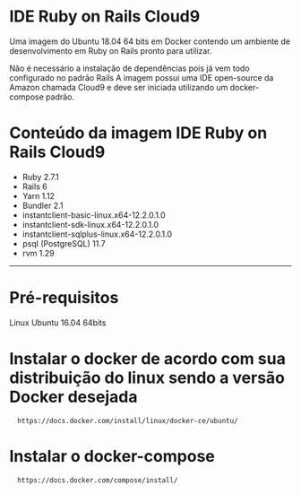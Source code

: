 # IDE Ruby on Rails Cloud9

Uma imagem do Ubuntu 18.04 64 bits em Docker contendo um ambiente de desenvolvimento em Ruby on Rails pronto para utilizar.

Não é necessário a instalação de dependências pois já vem todo configurado no padrão Rails
A imagem possui uma IDE open-source da Amazon chamada Cloud9 e deve ser iniciada utilizando um docker-compose padrão.


# Conteúdo da imagem IDE Ruby on Rails Cloud9
  
  - Ruby 2.7.1
  - Rails 6
  - Yarn 1.12
  - Bundler 2.1
  - instantclient-basic-linux.x64-12.2.0.1.0
  - instantclient-sdk-linux.x64-12.2.0.1.0
  - instantclient-sqlplus-linux.x64-12.2.0.1.0
  - psql (PostgreSQL) 11.7
  - rvm 1.29


----

# Pré-requisitos 

Linux Ubuntu 16.04 64bits
 

# Instalar o docker de acordo com sua distribuição do linux sendo a versão Docker desejada

      https://docs.docker.com/install/linux/docker-ce/ubuntu/

# Instalar o docker-compose

      https://docs.docker.com/compose/install/
